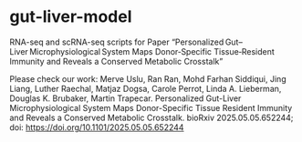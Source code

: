 # gut-liver-model
RNA-seq and scRNA-seq scripts for Paper “Personalized Gut–Liver Microphysiological System Maps Donor‑Specific Tissue‑Resident Immunity and Reveals a Conserved Metabolic Crosstalk”

Please check our work: Merve Uslu, Ran Ran, Mohd Farhan Siddiqui, Jing Liang, Luther Raechal, Matjaz Dogsa, Carole Perrot, Linda A. Lieberman, Douglas K. Brubaker, Martin Trapecar. Personalized Gut-Liver Microphysiological System Maps Donor-Specific Tissue Resident Immunity and Reveals a Conserved Metabolic Crosstalk. bioRxiv 2025.05.05.652244; doi: https://doi.org/10.1101/2025.05.05.652244

